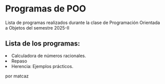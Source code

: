 <h1>Programas de POO</h1>
<p>Lista de programas realizados durante la clase de Programación Orientada a Objetos del semestre 2025-II</p>
<h2>Lista de los programas:</h2>
<li>Calculadora de números racionales.</li>
<li>Repaso</li>
<li>Herencia: Ejemplos prácticos.</li>
<p>por matcaz</p>
